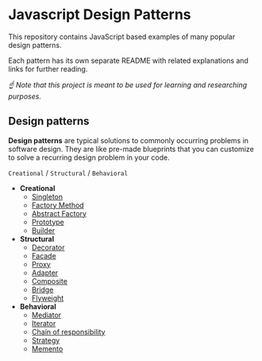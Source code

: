 # Javascript Design Patterns

This repository contains JavaScript based examples of many
popular design patterns.

Each pattern has its own separate README
with related explanations and links for further reading.


*☝ Note that this project is meant to be used for learning and researching purposes.*

## Design patterns

**Design patterns** are typical solutions to commonly occurring problems in software design. They are like pre-made blueprints that you can customize to solve a recurring design problem in your code.

`Creational` / `Structural` / `Behavioral`

* **Creational**
  * [Singleton](src/singleton)
  * [Factory Method](src/factory-method)
  * [Abstract Factory](src/abstract-factory)
  * [Prototype](src/prototype)
  * [Builder](src/builder)
* **Structural**
  * [Decorator](src/decorator)
  * [Facade](src/facade)
  * [Proxy](src/proxy)
  * [Adapter](src/adapter)
  * [Composite](src/composite)
  * [Bridge](src/bridge)
  * [Flyweight](src/flyweight)
* **Behavioral**
  * [Mediator](src/mediator)
  * [Iterator](src/iterator)
  * [Chain of responsibility](src/chain-of-responsibility)
  * [Strategy](src/strategy)
  * [Memento](src/memento)